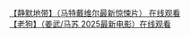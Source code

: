 [【静默地带】（马特戴维尔最新惊悚片） 在线观看](https://fktv.me/movie/detail/4b3445763be869d9)  
[【老狗】（姜武/马苏 2025最新电影）在线观看](https://fktv.me/movie/detail/bf3785b4674588ba)
